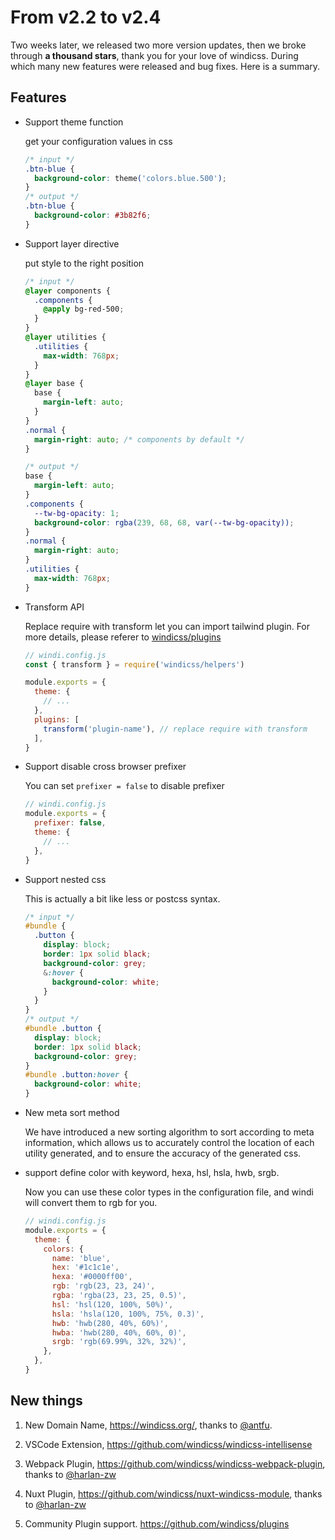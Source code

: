 # From v2.2 to v2.4

Two weeks later, we released two more version updates, then we broke through **a thousand stars**, thank you for your love of windicss. During which many new features were released and bug fixes. Here is a summary.

## Features

- Support theme function

  get your configuration values in css

  ```css
  /* input */
  .btn-blue {
    background-color: theme('colors.blue.500');
  }
  /* output */
  .btn-blue {
    background-color: #3b82f6;
  }
  ```

- Support layer directive

  put style to the right position

  ```css
  /* input */
  @layer components {
    .components {
      @apply bg-red-500;
    }
  }
  @layer utilities {
    .utilities {
      max-width: 768px;
    }
  }
  @layer base {
    base {
      margin-left: auto;
    }
  }
  .normal {
    margin-right: auto; /* components by default */
  }

  /* output */
  base {
    margin-left: auto;
  }
  .components {
    --tw-bg-opacity: 1;
    background-color: rgba(239, 68, 68, var(--tw-bg-opacity));
  }
  .normal {
    margin-right: auto;
  }
  .utilities {
    max-width: 768px;
  }
  ```

- Transform API

  Replace require with transform let you can import tailwind plugin. For more details, please referer to [windicss/plugins]( https://github.com/windicss/plugins)

  ```js
  // windi.config.js
  const { transform } = require('windicss/helpers')

  module.exports = {
    theme: {
      // ...
    },
    plugins: [
      transform('plugin-name'), // replace require with transform
    ],
  }
  ```

- Support disable cross browser prefixer

  You can set `prefixer = false` to disable prefixer

  ```js
  // windi.config.js
  module.exports = {
    prefixer: false,
    theme: {
      // ...
    },
  }
  ```

- Support nested css

  This is actually a bit like less or postcss syntax.

  ```css
  /* input */
  #bundle {
    .button {
      display: block;
      border: 1px solid black;
      background-color: grey;
      &:hover {
        background-color: white;
      }
    }
  }
  /* output */
  #bundle .button {
    display: block;
    border: 1px solid black;
    background-color: grey;
  }
  #bundle .button:hover {
    background-color: white;
  }
  ```

- New meta sort method

  We have introduced a new sorting algorithm to sort according to meta information, which allows us to accurately control the location of each utility generated, and to ensure the accuracy of the generated css.

- support define color with keyword, hexa, hsl, hsla, hwb, srgb.

  Now you can use these color types in the configuration file, and windi will convert them to rgb for you.

  ```js
  // windi.config.js
  module.exports = {
    theme: {
      colors: {
        name: 'blue',
        hex: '#1c1c1e',
        hexa: '#0000ff00',
        rgb: 'rgb(23, 23, 24)',
        rgba: 'rgba(23, 23, 25, 0.5)',
        hsl: 'hsl(120, 100%, 50%)',
        hsla: 'hsla(120, 100%, 75%, 0.3)',
        hwb: 'hwb(280, 40%, 60%)',
        hwba: 'hwb(280, 40%, 60%, 0)',
        srgb: 'rgb(69.99%, 32%, 32%)',
      },
    },
  }
  ```

## New things

1. New Domain Name, https://windicss.org/, thanks to [@antfu](https://github.com/antfu).

2. VSCode Extension, https://github.com/windicss/windicss-intellisense

3. Webpack Plugin, https://github.com/windicss/windicss-webpack-plugin, thanks to [@harlan-zw](https://github.com/harlan-zw)

4. Nuxt Plugin, https://github.com/windicss/nuxt-windicss-module, thanks to [@harlan-zw](https://github.com/harlan-zw)

5. Community Plugin support. https://github.com/windicss/plugins
